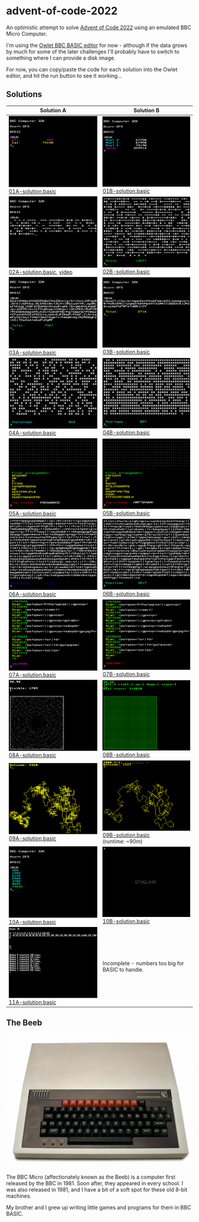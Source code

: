 # advent-of-code-2022

An optimistic attempt to solve [Advent of Code 2022](https://adventofcode.com/2022) using an emulated BBC Micro Computer.

I'm using the [Owlet BBC BASIC editor](https://bbcmic.ro/) for now - although if the data grows by much for some of the later challenges I'll probably have to switch to something where I can provide a disk image.

For now, you can copy/paste the code for each solution into the Owlet editor, and hit the run button to see it working...

## Solutions

| Solution A | Solution B |
|-|-|
| ![Result 01A](2022-12-01/01A-screenshot.png "A BBC Micro showing the result: Elf 209, Cal: 74198")<br/>[01A-solution.basic](2022-12-01/01A-solution.basic) | ![Result 01B](2022-12-01/01B-screenshot.png "A BBC Micro showing the values for the 3 most burdened elves, and a total: 209914")<br/>[01B-solution.basic](2022-12-01/01B-solution.basic) |
| ![running 02A](2022-12-02/02A-running.png "A BBC Micro part way through solving the first part of problem 2. It has printed symbols to represent the outcomes from each round...")<br/>[02A-solution.basic](2022-12-02/02A-solution.basic), [video](2022-12-02/02A-running.mov) | ![result 02B](2022-12-02/02B-screenshot.png "A BBC Micro showing the outcomes from all the rounds as symbols, and a final score: 13071")<br/>[02B-solution.basic](2022-12-02/02B-solution.basic) |
| ![Result 03A](2022-12-03/03A-screenshot.png "A BBC Micro showing a character for each rucksack, and below it in green a total: 7967")<br/>[03A-solution.basic](2022-12-03/03A-solution.basic) | ![Result 03B](2022-12-03/03B-screenshot.png "A BBC Micro showing a character for each group of 3 rucksacks, and below it in yellow a total: 2716")<br/>[03B-solution.basic](2022-12-03/03B-solution.basic) |
| ![Result 04A](2022-12-04/04A-screenshot.png "A BBC Micro screen full of stars and dots. Below it, in cyan, it says: Contained: 503")<br/>[04A-solution.basic](2022-12-04/04A-solution.basic) | ![Result 04B](2022-12-04/04B-screenshot.png "A BBC Micro screen much more heavily full of stars than dots. Below it, it says: Overlaps: 827")<br/>[04B-solution.basic](2022-12-04/04B-solution.basic) |
| ![Result 05A](2022-12-05/05A-screenshot.png "A BBC Micro screen filled with dots to indicate that it has been busy calculating. Below it, the final arrangement of crates is shown in yellow as a series of lines with different numbers of characters in them. Below that, the tops of the stacks (the last letter of each line) are shown together in green.")<br/>[05A-solution.basic](2022-12-05/05A-solution.basic) | ![Result 05B](2022-12-05/05B-screenshot.png "A BBC Micro screen filled with dots to indicate that it has been busy calculating. Below it, the final arrangement of crates is shown in yellow as a series of lines with different numbers of characters in them. Below that, the tops of the stacks (the last letter of each line) are shown together in green.")<br/>[05B-solution.basic](2022-12-05/05B-solution.basic) |
| ![Result 06A](2022-12-06/06A-screenshot.png "A BBC Micro screen full of seemingly random characters, white on black. Right at the bottom, the solution (a position) is written in blue. It indicates that at this point, the last 4 characters on screen are all different.")<br/>[06A-solution.basic](2022-12-06/06A-solution.basic) | ![Result 06B](2022-12-06/06B-screenshot.png "A BBC Micro screen full of seemingly random characters, white on black. Right at the bottom, the solution (a position) is written in cyan. It indicates that at this point, the last 14 characters on screen are all different.")<br/>[06B-solution.basic](2022-12-06/06B-solution.basic) |
| ![Result 07A](2022-12-07/07A-screenshot.png "BBC Micro output showing a number of directories, and their sizes. Below, a number in pink indicates the result: 1517599")<br/>[07A-solution.basic](2022-12-07/07A-solution.basic) | ![Result 07B](2022-12-07/07B-screenshot.png "BBC Micro output showing a number of directories, and their sizes. Below, a number in red indicates the result: 2481982")<br/>[07B-solution.basic](2022-12-07/07B-solution.basic) |
| ![Result 08A](2022-12-08/08A-screenshot.png "BBC Micro graphics - the forest is rendered in a grid, and each visible tree is a bright white pixel. It creates a dotted effect, with a mark darker centre to the woods.")<br/>[08A-solution.basic](2022-12-08/08A-solution.basic) | ![Result 08B](2022-12-08/08B-screenshot.png "BBC Micro graphics - all green this time. A pixel for every tree in the forest, and some stats at the top showing that each tree has been examined.")<br/>[08B-solution.basic](2022-12-08/08B-solution.basic) |
| ![Result 09A](2022-12-09/09A-screenshot.png "BBC Micro graphics - the motion of the rope's tail is rendered in yellow. At the top of the screen, the outcome is printed: 5960")<br/>[09A-solution.basic](2022-12-09/09A-solution.basic) | ![Result 09B](2022-12-09/09B-screenshot.png "BBC Micro graphics - BBC Micro graphics - the motion of the rope's tail is rendered in yellow. Its form is much smoother than the first solution, and mostly diagonal. At the top of the screen, the outcome is printed: 2327")<br/>[09B-solution.basic](2022-12-09/09B-solution.basic)<br/>(runtime: ~90m) |
| ![Result 10A](2022-12-10/10A-screenshot.png "BBC Micro screen - coloured text on black - showing half a dozen numbers in cyan, and their sum in green: 15020")<br/>[10A-solution.basic](2022-12-10/10A-solution.basic) | ![Result 10B](2022-12-10/10B-screenshot.png "BBC Micro graphics - a small 40x6 dot display in the centre of the screen shows the letters: EFUGLPAP")<br/>[10B-solution.basic](2022-12-10/10B-solution.basic) |
| ![Result 11A](2022-12-11/11A-screenshot.png "BBC Micro screen - a few rows of comma separated numbers at the top, and then below there are 8 items listed stating how many inspections each monkey made.")<br/>[11A-solution.basic](2022-12-11/11A-solution.basic) | Incomplete - numbers too big for BASIC to handle. |

## The Beeb

![BBC Micro](images/bbc-micro.jpg "A BBC Micro - black keyboard, a red row of function keys above, and creamy rectangular plastic casing")

The BBC Micro (affectionately known as the Beeb) is a computer first released by the BBC in 1981. Soon after, they appeared in every school. I was also released in 1981, and I have a bit of a soft spot for these old 8-bit machines.

My brother and I grew up writing little games and programs for them in BBC BASIC.
